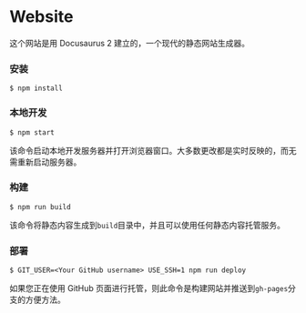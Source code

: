 # Website

这个网站是用 Docusaurus 2 建立的，一个现代的静态网站生成器。

### 安装

```
$ npm install
```

### 本地开发

```
$ npm start
```

该命令启动本地开发服务器并打开浏览器窗口。大多数更改都是实时反映的，而无需重新启动服务器。

### 构建

```
$ npm run build
```

该命令将静态内容生成到`build`目录中，并且可以使用任何静态内容托管服务。

### 部署

```
$ GIT_USER=<Your GitHub username> USE_SSH=1 npm run deploy
```

如果您正在使用 GitHub 页面进行托管，则此命令是构建网站并推送到`gh-pages`分支的方便方法。
